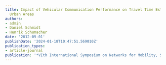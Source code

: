 ```yaml
---
title: Impact of Vehicular Communication Performance on Travel Time Estimation in
  Urban Areas
authors:
- admin
- Daniel Schmidt
- Henrik Schumacher
date: '2012-09-01'
publishDate: '2024-01-18T10:47:51.569010Z'
publication_types:
- article-journal
publication: '*VIth International Symposium on Networks for Mobility, Stuttgart, Germany*'
---
```


